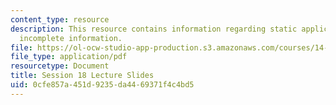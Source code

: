 ```yaml
---
content_type: resource
description: This resource contains information regarding static applications with
  incomplete information.
file: https://ol-ocw-studio-app-production.s3.amazonaws.com/courses/14-12-economic-applications-of-game-theory-fall-2012/0cfe857a451d9235da4469371f4c4bd5_MIT14_12F12_slides18.pdf
file_type: application/pdf
resourcetype: Document
title: Session 18 Lecture Slides
uid: 0cfe857a-451d-9235-da44-69371f4c4bd5
---
```

